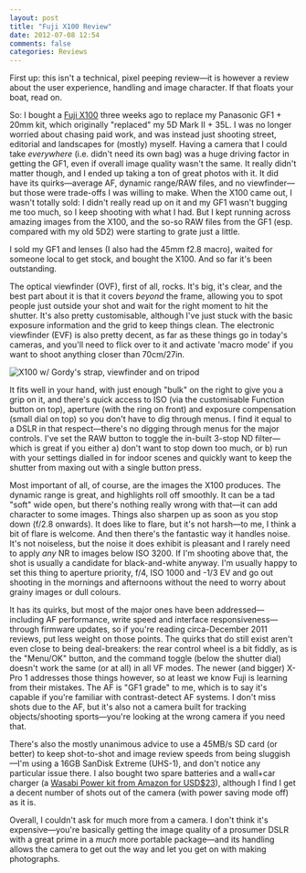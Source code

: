 ```yaml
---
layout: post
title: "Fuji X100 Review"
date: 2012-07-08 12:54
comments: false
categories: Reviews
---
```


First up: this isn't a technical, pixel peeping review—it is however a review about the user experience, handling and image character. If that floats your boat, read on.

So: I bought a [Fuji X100](http://www.amazon.com/gp/product/B0043RS864/ref=as_li_ss_tl?ie=UTF8&tag=eatsleeprepea-20&linkCode=as2&camp=1789&creative=390957&creativeASIN=B0043RS864) three weeks ago to replace my Panasonic GF1 + 20mm kit, which originally "replaced" my 5D Mark II + 35L. I was no longer worried about chasing paid work, and was instead just shooting street, editorial and landscapes for (mostly) myself. Having a camera that I could take *everywhere* (i.e. didn't need its own bag) was a huge driving factor in getting the GF1, even if overall image quality wasn't the same. It really didn't matter though, and I ended up taking a ton of great photos with it. It did have its quirks—average AF, dynamic range/RAW files, and no viewfinder—but those were trade-offs I was willing to make. When the X100 came out, I wasn't totally sold: I didn't really read up on it and my GF1 wasn't bugging me too much, so I keep shooting with what I had. But I kept running across amazing images from the X100, and the so-so RAW files from the GF1 (esp. compared with my old 5D2) were starting to grate just a little.

I sold my GF1 and lenses (I also had the 45mm f2.8 macro), waited for someone local to get stock, and bought the X100. And so far it's been outstanding.

The optical viewfinder (OVF), first of all, rocks. It's big, it's clear, and the best part about it is that it covers *beyond* the frame, allowing you to spot people just outside your shot and wait for the right moment to hit the shutter. It's also pretty customisable, although I've just stuck with the basic exposure information and the grid to keep things clean. The electronic viewfinder (EVF) is also pretty decent, as far as these things go in today's cameras, and you'll need to flick over to it and activate 'macro mode' if you want to shoot anything closer than 70cm/27in.

![X100 w/ Gordy's strap, viewfinder and on tripod](http://static.eatsleeprepeat.net/2012/x100-strip-1100.jpg)

It fits well in your hand, with just enough "bulk" on the right to give you a grip on it, and there's quick access to ISO (via the customisable Function button on top), aperture (with the ring on front) and exposure compensation (small dial on top) so you don't have to dig through menus. I find it equal to a DSLR in that respect—there's no digging through menus for the major controls. I've set the RAW button to toggle the in-built 3-stop ND filter—which is great if you either a) don't want to stop down too much, or b) run with your settings dialled in for indoor scenes and quickly want to keep the shutter from maxing out with a single button press.

Most important of all, of course, are the images the X100 produces. The dynamic range is great, and highlights roll off smoothly. It can be a tad "soft" wide open, but there's nothing really wrong with that—it can add character to some images. Things also sharpen up as soon as you stop down (f/2.8 onwards). It does like to flare, but it's not harsh—to me, I think a bit of flare is welcome. And then there's the fantastic way it handles noise. It's not noiseless, but the noise it does exhibit is pleasant and I rarely need to apply *any* NR to images below ISO 3200. If I'm shooting above that, the shot is usually a candidate for black-and-white anyway. I'm usually happy to set this thing to aperture priority, f/4, ISO 1000 and -1/3 EV and go out shooting in the mornings and afternoons without the need to worry about grainy images or dull colours.

It has its quirks, but most of the major ones have been addressed—including AF performance, write speed and interface responsiveness—through firmware updates, so if you're reading circa-December 2011 reviews, put less weight on those points. The quirks that do still exist aren't even close to being deal-breakers: the rear control wheel is a bit fiddly, as is the "Menu/OK" button, and the command toggle (below the shutter dial) doesn't work the same (or at all) in all VF modes. The newer (and bigger) X-Pro 1 addresses those things however, so at least we know Fuji is learning from their mistakes. The AF is "GF1 grade" to me, which is to say it's capable if you're familiar with contrast-detect AF systems. I don't miss shots due to the AF, but it's also not a camera built for tracking objects/shooting sports—you're looking at the wrong camera if you need that.

There's also the mostly unanimous advice to use a 45MB/s SD card (or better) to keep shot-to-shot and image review speeds from being sluggish—I'm using a 16GB SanDisk Extreme (UHS-1), and don't notice any particular issue there. I also bought two spare batteries and a wall+car charger (a [Wasabi Power kit from Amazon for USD$23](http://www.amazon.com/gp/product/B005CRHM5C/ref=as_li_ss_tl?ie=UTF8&tag=eatsleeprepea-20&linkCode=as2)), although I find I get a decent number of shots out of the camera (with power saving mode off) as it is.

Overall, I couldn't ask for much more from a camera. I don't think it's expensive—you're basically getting the image quality of a prosumer DSLR with a great prime in a *much* more portable package—and its handling allows the camera to get out the way and let you get on with making photographs.